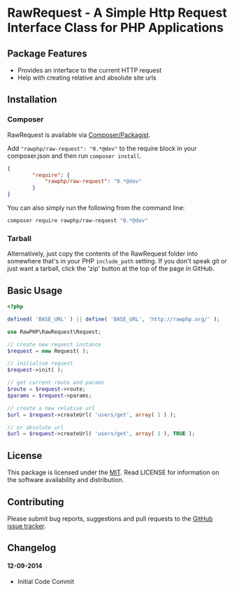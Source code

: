 # RawRequest - A Simple Http Request Interface Class for PHP Applications

## Package Features
- Provides an interface to the current HTTP request
- Help with creating relative and absolute site urls

## Installation

### Composer
RawRequest is available via [Composer/Packagist](https://packagist.org/packages/rawphp/raw-request).

Add `"rawphp/raw-request": "0.*@dev"` to the require block in your composer.json and then run `composer install`.

```json
{
        "require": {
            "rawphp/raw-request": "0.*@dev"
        }
}
```

You can also simply run the following from the command line:

```sh
composer require rawphp/raw-request "0.*@dev"
```

### Tarball
Alternatively, just copy the contents of the RawRequest folder into somewhere that's in your PHP `include_path` setting. If you don't speak git or just want a tarball, click the 'zip' button at the top of the page in GitHub.

## Basic Usage

```php
<?php

defined( 'BASE_URL' ) || define( 'BASE_URL', 'http://rawphp.org/' );

use RawPHP\RawRequest\Request;

// create new request instance
$request = new Request( );

// initialise request
$request->init( );

// get current route and params
$route = $request->route;
$params = $request->params;

// create a new relative url
$url = $request->createUrl( 'users/get', array( 1 ) );

// or absolute url
$url = $request->createUrl( 'users/get', array( 1 ), TRUE );

```

## License
This package is licensed under the [MIT](https://github.com/rawphp/RawRequest/blob/master/LICENSE). Read LICENSE for information on the software availability and distribution.

## Contributing

Please submit bug reports, suggestions and pull requests to the [GitHub issue tracker](https://github.com/rawphp/RawRequest/issues).

## Changelog

#### 12-09-2014
- Initial Code Commit
